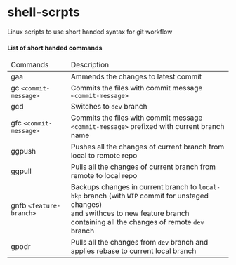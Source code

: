 # shell-scrpts

Linux scripts to use short handed syntax for git workflow

<h4>List of short handed commands</h4>

<table>
  <thead>
    <tr>
      <td>Commands</td>
      <td>Description</td>
    </tr>
  </thead>
  <tbody>
    <tr>
      <td>gaa</td>
      <td>Ammends the changes to latest commit</td>
    </tr>
    <tr>
      <td>gc <code>&lt;commit-message&gt;</code></td>
      <td>Commits the files with commit message <code>&lt;commit-message&gt;</code></td>
    </tr>
    <tr>
      <td>gcd</td>
      <td>Switches to <code>dev</code> branch</td>
    </tr>
   <tr>
     <td>gfc  <code>&lt;commit-message&gt;</code></td>
     <td>Commits the files with commit message <code>&lt;commit-message&gt;</code> prefixed with current branch name</td>
    </tr>
    <tr>
      <td>ggpush</td>
      <td>Pushes all the changes of current branch from local to remote repo</td>
    </tr>
     <tr>
      <td>ggpull </td>
      <td>Pulls all the changes of current branch from remote to local repo</td>
    </tr>
     <tr>
      <td>gnfb <code>&lt;feature-branch&gt;</code></td>
       <td>Backups changes in current branch to <code>local-bkp</code> branch (with <code>WIP</code> commit for unstaged changes)
       <br/>
        and swithces to new feature branch
        containing all the changes of remote <code>dev</code> branch
       </td>
    </tr>
      <tr>
      <td>gpodr</code></td>
       <td>Pulls all the changes from <code>dev</code> branch and applies rebase to current local branch</td>
    </tr>
    
  </tbody>
</table>
